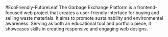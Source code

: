 #EcoFriendly-FutureLeaf
The Garbage Exchange Platform is a frontend-focused web project that creates a user-friendly interface for buying and selling waste materials. It aims to promote sustainability and environmental awareness. Serving as both an educational tool and portfolio piece, it showcases skills in creating responsive and engaging web designs.
